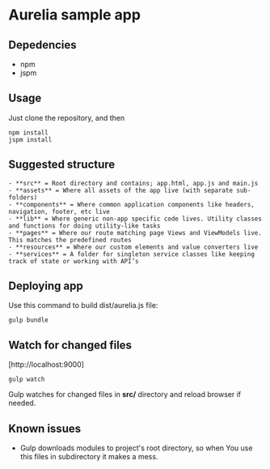 # Aurelia sample app

## Depedencies
- npm
- jspm

## Usage
 Just clone the repository, and then
 ```
 npm install
 jspm install
 ```

## Suggested structure
    - **src** = Root directory and contains; app.html, app.js and main.js
    - **assets** = Where all assets of the app live (with separate sub-folders)
    - **components** = Where common application components like headers, navigation, footer, etc live
    - **lib** = Where generic non-app specific code lives. Utility classes and functions for doing utility-like tasks
    - **pages** = Where our route matching page Views and ViewModels live. This matches the predefined routes
    - **resources** = Where our custom elements and value converters live
    - **services** = A folder for singleton service classes like keeping track of state or working with API’s

## Deploying app
Use this command to build dist/aurelia.js file: 
 
```
gulp bundle
```

## Watch for changed files

[http://localhost:9000]

```
gulp watch
```
Gulp watches for changed files in **src/** directory and reload browser if needed.

## Known issues
- Gulp downloads modules to project's root directory, so when You use this files in subdirectory it makes a mess.